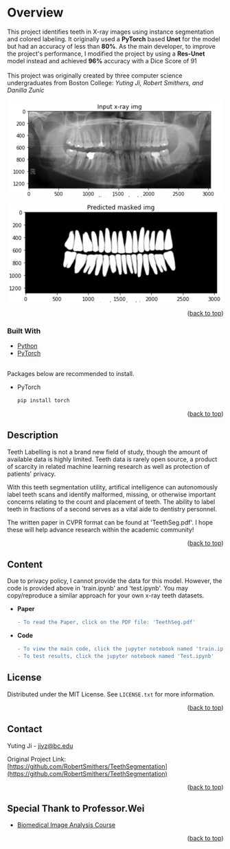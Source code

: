 # Overview

<!-- ABOUT THE PROJECT -->
This project identifies teeth in X-ray images using instance segmentation and colored labeling. It originally used a **PyTorch** based **Unet** for the model but had an accuracy of less than **80%**. As the main developer, to improve the project's performance, I modified the project by using a **Res-Unet** model instead and achieved **96%** accuracy with a Dice Score of 91
<br><br>This project was originally created by three computer science undergraduates from Boston College: _Yuting Ji, Robert Smithers, and Danilla Zunic_

<div id="top"></div>

<p align="center">
  <img src="images/input.png">
</p>
<p align="center">
  <img src="images/predicted.png">
</p>

<p align="right">(<a href="#top">back to top</a>)</p>


### Built With

* [Python](https://www.python.org/)
* [PyTorch](https://pytorch.org/)

<br/>Packages below are recommended to install.

* PyTorch
  ```sh
  pip install torch
  ```
<p align="right">(<a href="#top">back to top</a>)</p>

<!-- Description -->
## Description

Teeth Labelling is not a brand new field of study, though the amount of available data is highly limited. Teeth data is rarely open source, a product of scarcity in related machine learning research as well as protection of patients' privacy.

With this teeth segmentation utility, artifical intelligence can autonomously label teeth scans and identify malformed, missing, or otherwise important concerns relating to the count and placement of teeth. The ability to label teeth in fractions of a second serves as a vital aide to dentistry personnel.

The written paper in CVPR format can be found at 'TeethSeg.pdf'. I hope these will help advance research within the academic community!

<p align="right">(<a href="#top">back to top</a>)</p>

<!-- Content -->
## Content
Due to privacy policy, I cannot provide the data for this model. However, the code is provided above in 'train.ipynb' and 'test.ipynb'. You may copy/reproduce a similar approach for your own x-ray teeth datasets.
- **Paper**
  ```diff 
  - To read the Paper, click on the PDF file: 'TeethSeg.pdf'
  ```
- **Code**
  ```diff 
  - To view the main code, click the jupyter notebook named 'train.ipynb'
  - To test results, click the jupyter notebook named 'Test.ipynb'
  ```

<!-- LICENSE -->
## License
Distributed under the MIT License. See `LICENSE.txt` for more information.
<p align="right">(<a href="#top">back to top</a>)</p>



<!-- CONTACT -->
## Contact
Yuting Ji - jiyz@bc.edu

Original Project Link: [https://github.com/RobertSmithers/TeethSegmentation](https://github.com/RobertSmithers/TeethSegmentation)
<p align="right">(<a href="#top">back to top</a>)</p>


<!-- ACKNOWLEDGMENTS -->
## Special Thank to Professor.Wei
* [Biomedical Image Analysis Course](https://bc-cv.github.io/csci3397/s22/)
<p align="right">(<a href="#top">back to top</a>)</p>
